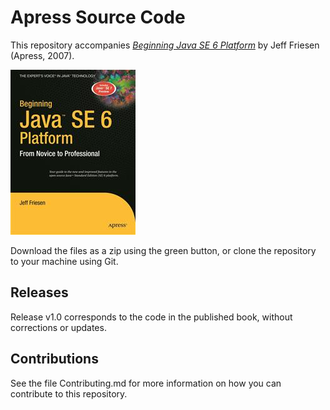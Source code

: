 # Apress Source Code

This repository accompanies [*Beginning Java  SE 6 Platform*](http://www.apress.com/9781590598306) by Jeff Friesen (Apress, 2007).

![Cover image](9781590598306.jpg)

Download the files as a zip using the green button, or clone the repository to your machine using Git.

## Releases

Release v1.0 corresponds to the code in the published book, without corrections or updates.

## Contributions

See the file Contributing.md for more information on how you can contribute to this repository.
